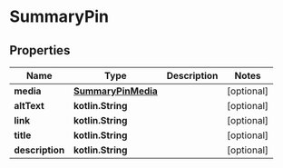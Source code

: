 
# SummaryPin

## Properties
Name | Type | Description | Notes
------------ | ------------- | ------------- | -------------
**media** | [**SummaryPinMedia**](SummaryPinMedia.md) |  |  [optional]
**altText** | **kotlin.String** |  |  [optional]
**link** | **kotlin.String** |  |  [optional]
**title** | **kotlin.String** |  |  [optional]
**description** | **kotlin.String** |  |  [optional]



